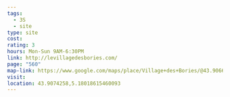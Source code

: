```yaml
---
tags:
  - 3S
  - site
type: site
cost: 
rating: 3
hours: Mon-Sun 9AM-6:30PM
link: http://levillagedesbories.com/
page: "560"
map-link: https://www.google.com/maps/place/Village+des+Bories/@43.9066982,5.1775479,17z/data=!3m1!4b1!4m6!3m5!1s0x12ca0c2c263fd153:0x20957ed2597aa10a!8m2!3d43.9066944!4d5.1801228!16s%2Fm%2F04hf35c?entry=ttu&g_ep=EgoyMDI0MTAwNy4xIKXMDSoASAFQAw%3D%3D
visit: 
location: 43.9074258,5.18018615460093
---
```

